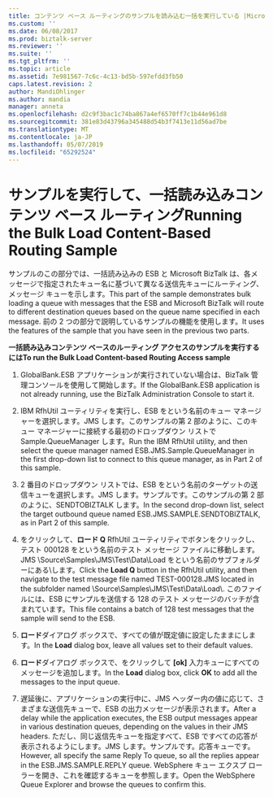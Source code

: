 ```yaml
---
title: コンテンツ ベース ルーティングのサンプルを読み込む一括を実行している |Microsoft Docs
ms.custom: ''
ms.date: 06/08/2017
ms.prod: biztalk-server
ms.reviewer: ''
ms.suite: ''
ms.tgt_pltfrm: ''
ms.topic: article
ms.assetid: 7e981567-7c6c-4c13-bd5b-597efdd3fb50
caps.latest.revision: 2
author: MandiOhlinger
ms.author: mandia
manager: anneta
ms.openlocfilehash: d2c9f3bac1c74ba867a4ef6570ff7c1b44e961d8
ms.sourcegitcommit: 381e83d43796a345488d54b3f7413e11d56ad7be
ms.translationtype: MT
ms.contentlocale: ja-JP
ms.lasthandoff: 05/07/2019
ms.locfileid: "65292524"
---
```

# <a name="running-the-bulk-load-content-based-routing-sample"></a><span data-ttu-id="48765-102">サンプルを実行して、一括読み込みコンテンツ ベース ルーティング</span><span class="sxs-lookup"><span data-stu-id="48765-102">Running the Bulk Load Content-Based Routing Sample</span></span>
<span data-ttu-id="48765-103">サンプルのこの部分では、一括読み込みの ESB と Microsoft BizTalk は、各メッセージで指定されたキュー名に基づいて異なる送信先キューにルーティング、メッセージ キューを示します。</span><span class="sxs-lookup"><span data-stu-id="48765-103">This part of the sample demonstrates bulk loading a queue with messages that the ESB and Microsoft BizTalk will route to different destination queues based on the queue name specified in each message.</span></span> <span data-ttu-id="48765-104">前の 2 つの部分で説明しているサンプルの機能を使用します。</span><span class="sxs-lookup"><span data-stu-id="48765-104">It uses the features of the sample that you have seen in the previous two parts.</span></span>  
  
 <span data-ttu-id="48765-105">**一括読み込みコンテンツ ベースのルーティング アクセスのサンプルを実行するには**</span><span class="sxs-lookup"><span data-stu-id="48765-105">**To run the Bulk Load Content-based Routing Access sample**</span></span>  
  
1.  <span data-ttu-id="48765-106">GlobalBank.ESB アプリケーションが実行されていない場合は、BizTalk 管理コンソールを使用して開始します。</span><span class="sxs-lookup"><span data-stu-id="48765-106">If the GlobalBank.ESB application is not already running, use the BizTalk Administration Console to start it.</span></span>  
  
2.  <span data-ttu-id="48765-107">IBM RfhUtil ユーティリティを実行し、ESB をという名前のキュー マネージャーを選択します。JMS します。このサンプルの第 2 部のように、このキュー マネージャーに接続する最初のドロップダウン リストで Sample.QueueManager します。</span><span class="sxs-lookup"><span data-stu-id="48765-107">Run the IBM RfhUtil utility, and then select the queue manager named ESB.JMS.Sample.QueueManager in the first drop-down list to connect to this queue manager, as in Part 2 of this sample.</span></span>  
  
3.  <span data-ttu-id="48765-108">2 番目のドロップダウン リストでは、ESB をという名前のターゲットの送信キューを選択します。JMS します。サンプルです。このサンプルの第 2 部のように、SENDTOBIZTALK します。</span><span class="sxs-lookup"><span data-stu-id="48765-108">In the second drop-down list, select the target outbound queue named ESB.JMS.SAMPLE.SENDTOBIZTALK, as in Part 2 of this sample.</span></span>  
  
4.  <span data-ttu-id="48765-109">をクリックして、**ロード Q** RfhUtil ユーティリティでボタンをクリックし、テスト 000128 をという名前のテスト メッセージ ファイルに移動します。JMS \Source\Samples\JMS\Test\Data\Load をという名前のサブフォルダーにある\\します。</span><span class="sxs-lookup"><span data-stu-id="48765-109">Click the **Load Q** button in the RfhUtil utility, and then navigate to the test message file named TEST-000128.JMS located in the subfolder named \Source\Samples\JMS\Test\Data\Load\\.</span></span> <span data-ttu-id="48765-110">このファイルには、ESB にサンプルを送信する 128 のテスト メッセージのバッチが含まれています。</span><span class="sxs-lookup"><span data-stu-id="48765-110">This file contains a batch of 128 test messages that the sample will send to the ESB.</span></span>  
  
5.  <span data-ttu-id="48765-111">**ロード**ダイアログ ボックスで、すべての値が既定値に設定したままにします。</span><span class="sxs-lookup"><span data-stu-id="48765-111">In the **Load** dialog box, leave all values set to their default values.</span></span>  
  
6.  <span data-ttu-id="48765-112">**ロード**ダイアログ ボックスで、をクリックして **[ok]** 入力キューにすべてのメッセージを追加します。</span><span class="sxs-lookup"><span data-stu-id="48765-112">In the **Load** dialog box, click **OK** to add all the messages to the input queue.</span></span>  
  
7.  <span data-ttu-id="48765-113">遅延後に、アプリケーションの実行中に、JMS ヘッダー内の値に応じて、さまざまな送信先キューで、ESB の出力メッセージが表示されます。</span><span class="sxs-lookup"><span data-stu-id="48765-113">After a delay while the application executes, the ESB output messages appear in various destination queues, depending on the values in their JMS headers.</span></span> <span data-ttu-id="48765-114">ただし、同じ返信先キューを指定すべて、ESB ですべての応答が表示されるようにします。JMS します。サンプルです。応答キューです。</span><span class="sxs-lookup"><span data-stu-id="48765-114">However, all specify the same Reply To queue, so all the replies appear in the ESB.JMS.SAMPLE.REPLY queue.</span></span> <span data-ttu-id="48765-115">WebSphere キュー エクスプ ローラーを開き、これを確認するキューを参照します。</span><span class="sxs-lookup"><span data-stu-id="48765-115">Open the WebSphere Queue Explorer and browse the queues to confirm this.</span></span>